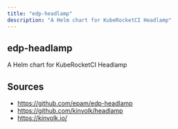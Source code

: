 ```yaml
---
title: "edp-headlamp"
description: "A Helm chart for KubeRocketCI Headlamp"
---
```


## edp-headlamp

A Helm chart for KubeRocketCI Headlamp

## Sources

- https://github.com/epam/edp-headlamp
- https://github.com/kinvolk/headlamp
- https://kinvolk.io/
